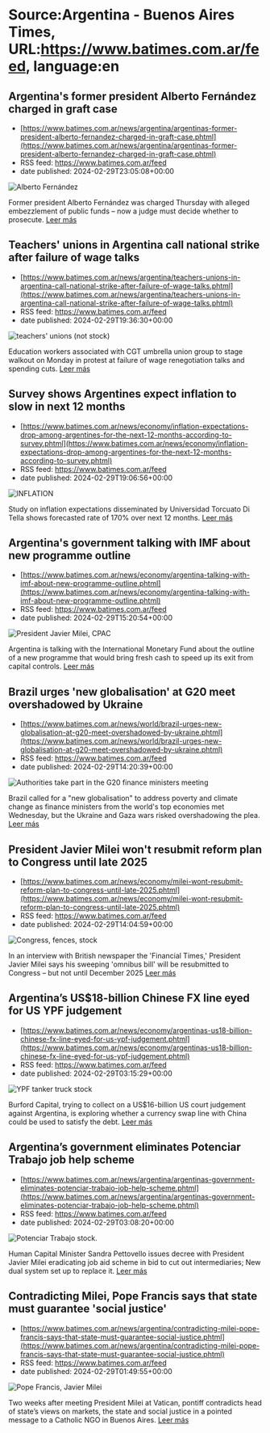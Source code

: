 # Source:Argentina - Buenos Aires Times, URL:https://www.batimes.com.ar/feed, language:en

## Argentina's former president Alberto Fernández charged in graft case
 - [https://www.batimes.com.ar/news/argentina/argentinas-former-president-alberto-fernandez-charged-in-graft-case.phtml](https://www.batimes.com.ar/news/argentina/argentinas-former-president-alberto-fernandez-charged-in-graft-case.phtml)
 - RSS feed: https://www.batimes.com.ar/feed
 - date published: 2024-02-29T23:05:08+00:00

<p><img alt="Alberto Fernández" src="https://fotos.perfil.com/2023/04/21/trim/540/304/alberto-fernandez-1551532.jpg" /></p>Former president Alberto Fernández was charged Thursday with alleged embezzlement of public funds – now a judge must decide whether to prosecute.
 <a href="https://www.batimes.com.ar/news/argentina/argentinas-former-president-alberto-fernandez-charged-in-graft-case.phtml">Leer más</a>

## Teachers' unions in Argentina call national strike after failure of wage talks
 - [https://www.batimes.com.ar/news/argentina/teachers-unions-in-argentina-call-national-strike-after-failure-of-wage-talks.phtml](https://www.batimes.com.ar/news/argentina/teachers-unions-in-argentina-call-national-strike-after-failure-of-wage-talks.phtml)
 - RSS feed: https://www.batimes.com.ar/feed
 - date published: 2024-02-29T19:36:30+00:00

<p><img alt="teachers' unions (not stock)" src="https://fotos.perfil.com/2024/02/29/trim/540/304/teachers-unions-not-stock-1763046.jpg" /></p>Education workers associated with CGT umbrella union group to stage walkout on Monday in protest at failure of wage renegotiation talks and spending cuts.
 <a href="https://www.batimes.com.ar/news/argentina/teachers-unions-in-argentina-call-national-strike-after-failure-of-wage-talks.phtml">Leer más</a>

## Survey shows Argentines expect inflation to slow in next 12 months
 - [https://www.batimes.com.ar/news/economy/inflation-expectations-drop-among-argentines-for-the-next-12-months-according-to-survey.phtml](https://www.batimes.com.ar/news/economy/inflation-expectations-drop-among-argentines-for-the-next-12-months-according-to-survey.phtml)
 - RSS feed: https://www.batimes.com.ar/feed
 - date published: 2024-02-29T19:06:56+00:00

<p><img alt="INFLATION" src="https://fotos.perfil.com/2023/10/03/trim/540/304/inflation-1667268.jpg" /></p>Study on inflation expectations disseminated by Universidad Torcuato Di Tella shows forecasted rate of 170% over next 12 months.
 <a href="https://www.batimes.com.ar/news/economy/inflation-expectations-drop-among-argentines-for-the-next-12-months-according-to-survey.phtml">Leer más</a>

## Argentina's government talking with IMF about new programme outline
 - [https://www.batimes.com.ar/news/economy/argentina-talking-with-imf-about-new-programme-outline.phtml](https://www.batimes.com.ar/news/economy/argentina-talking-with-imf-about-new-programme-outline.phtml)
 - RSS feed: https://www.batimes.com.ar/feed
 - date published: 2024-02-29T15:20:54+00:00

<p><img alt="President Javier Milei, CPAC" src="https://fotos.perfil.com/2024/02/29/trim/540/304/president-javier-milei-cpac-1762811.jpg" /></p>Argentina is talking with the International Monetary Fund about the outline of a new programme that would bring fresh cash to speed up its exit from capital controls. <a href="https://www.batimes.com.ar/news/economy/argentina-talking-with-imf-about-new-programme-outline.phtml">Leer más</a>

## Brazil urges 'new globalisation' at G20 meet overshadowed by Ukraine
 - [https://www.batimes.com.ar/news/world/brazil-urges-new-globalisation-at-g20-meet-overshadowed-by-ukraine.phtml](https://www.batimes.com.ar/news/world/brazil-urges-new-globalisation-at-g20-meet-overshadowed-by-ukraine.phtml)
 - RSS feed: https://www.batimes.com.ar/feed
 - date published: 2024-02-29T14:20:39+00:00

<p><img alt="Authorities take part in the G20 finance ministers meeting" src="https://fotos.perfil.com/2024/02/29/trim/540/304/authorities-take-part-in-the-g20-finance-ministers-meeting-1762773.jpg" /></p>Brazil called for a "new globalisation" to address poverty and climate change as finance ministers from the world's top economies met Wednesday, but the Ukraine and Gaza wars risked overshadowing the plea. <a href="https://www.batimes.com.ar/news/world/brazil-urges-new-globalisation-at-g20-meet-overshadowed-by-ukraine.phtml">Leer más</a>

## President Javier Milei won't resubmit reform plan to Congress until late 2025
 - [https://www.batimes.com.ar/news/economy/milei-wont-resubmit-reform-plan-to-congress-until-late-2025.phtml](https://www.batimes.com.ar/news/economy/milei-wont-resubmit-reform-plan-to-congress-until-late-2025.phtml)
 - RSS feed: https://www.batimes.com.ar/feed
 - date published: 2024-02-29T14:04:59+00:00

<p><img alt="Congress, fences, stock" src="https://fotos.perfil.com/2024/02/29/trim/540/304/congress-fences-stock-1762764.jpg" /></p>In an interview with British newspaper the 'Financial Times,' President Javier Milei says his sweeping 'omnibus bill' will be resubmitted to Congress – but not until December 2025 <a href="https://www.batimes.com.ar/news/economy/milei-wont-resubmit-reform-plan-to-congress-until-late-2025.phtml">Leer más</a>

## Argentina’s US$18-billion Chinese FX line eyed for US YPF judgement
 - [https://www.batimes.com.ar/news/economy/argentinas-us18-billion-chinese-fx-line-eyed-for-us-ypf-judgement.phtml](https://www.batimes.com.ar/news/economy/argentinas-us18-billion-chinese-fx-line-eyed-for-us-ypf-judgement.phtml)
 - RSS feed: https://www.batimes.com.ar/feed
 - date published: 2024-02-29T03:15:29+00:00

<p><img alt="YPF tanker truck stock" src="https://fotos.perfil.com/2024/01/10/trim/540/304/ypf-tanker-truck-stock-1735471.jpg" /></p>Burford Capital, trying to collect on a US$16-billion US court judgement against Argentina, is exploring whether a currency swap line with China could be used to satisfy the debt. <a href="https://www.batimes.com.ar/news/economy/argentinas-us18-billion-chinese-fx-line-eyed-for-us-ypf-judgement.phtml">Leer más</a>

## Argentina’s government eliminates Potenciar Trabajo job help scheme
 - [https://www.batimes.com.ar/news/argentina/argentinas-government-eliminates-potenciar-trabajo-job-help-scheme.phtml](https://www.batimes.com.ar/news/argentina/argentinas-government-eliminates-potenciar-trabajo-job-help-scheme.phtml)
 - RSS feed: https://www.batimes.com.ar/feed
 - date published: 2024-02-29T03:08:20+00:00

<p><img alt="Potenciar Trabajo stock." src="https://fotos.perfil.com/2024/02/29/trim/540/304/potenciar-trabajo-stock-1762604.jpeg" /></p>Human Capital Minister Sandra Pettovello issues decree with President Javier Milei eradicating job aid scheme in bid to cut out intermediaries; New dual system set up to replace it.
 <a href="https://www.batimes.com.ar/news/argentina/argentinas-government-eliminates-potenciar-trabajo-job-help-scheme.phtml">Leer más</a>

## Contradicting Milei, Pope Francis says that state must guarantee 'social justice'
 - [https://www.batimes.com.ar/news/argentina/contradicting-milei-pope-francis-says-that-state-must-guarantee-social-justice.phtml](https://www.batimes.com.ar/news/argentina/contradicting-milei-pope-francis-says-that-state-must-guarantee-social-justice.phtml)
 - RSS feed: https://www.batimes.com.ar/feed
 - date published: 2024-02-29T01:49:55+00:00

<p><img alt="Pope Francis, Javier Milei" src="https://fotos.perfil.com/2024/02/12/trim/540/304/pope-francis-javier-milei-1754187.jpg" /></p>Two weeks after meeting President Milei at Vatican, pontiff contradicts head of state’s views on markets, the state and social justice in a pointed message to a Catholic NGO in Buenos Aires. <a href="https://www.batimes.com.ar/news/argentina/contradicting-milei-pope-francis-says-that-state-must-guarantee-social-justice.phtml">Leer más</a>

